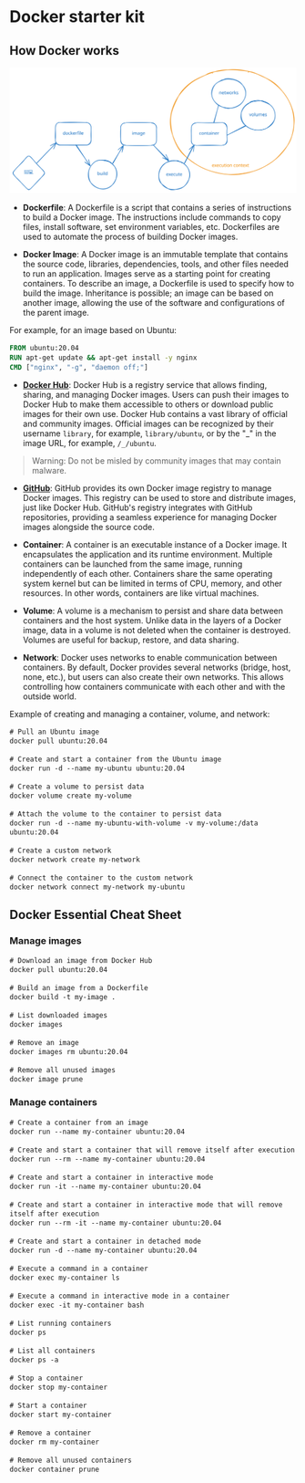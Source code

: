 # Docker starter kit

## How Docker works

![](./docker-development-cycle.svg)

- **Dockerfile**: A Dockerfile is a script that contains a series of instructions to build a Docker image.
The instructions include commands to copy files, install software, set environment variables, etc.
Dockerfiles are used to automate the process of building Docker images.

- **Docker Image**: A Docker image is an immutable template that contains the source code, libraries, dependencies, tools, and other files needed to run an application.
Images serve as a starting point for creating containers. To describe an image, a Dockerfile is used to specify how to build the image.
Inheritance is possible; an image can be based on another image, allowing the use of the software and configurations of the parent image.
 
For example, for an image based on Ubuntu:

```Dockerfile
FROM ubuntu:20.04
RUN apt-get update && apt-get install -y nginx
CMD ["nginx", "-g", "daemon off;"]
```

- [**Docker Hub**](https://hub.docker.com): Docker Hub is a registry service that allows finding, sharing, and managing Docker images. Users can push their images to Docker Hub to make them accessible to others or download public images for their own use. Docker Hub contains a vast library of official and community images. Official images can be recognized by their username `library`, for example, `library/ubuntu`, or by the "_" in the image URL, for example, `/_/ubuntu`.

> Warning: Do not be misled by community images that may contain malware.

- [**GitHub**](https://docs.github.com/en/packages/working-with-a-github-packages-registry/working-with-the-docker-registry): GitHub provides its own Docker image registry to manage Docker images. This registry can be used to store and distribute images, just like Docker Hub. GitHub's registry integrates with GitHub repositories, providing a seamless experience for managing Docker images alongside the source code.

- **Container**: A container is an executable instance of a Docker image. It encapsulates the application and its runtime environment. Multiple containers can be launched from the same image, running independently of each other. Containers share the same operating system kernel but can be limited in terms of CPU, memory, and other resources. In other words, containers are like virtual machines.

- **Volume**: A volume is a mechanism to persist and share data between containers and the host system. Unlike data in the layers of a Docker image, data in a volume is not deleted when the container is destroyed. Volumes are useful for backup, restore, and data sharing.

- **Network**: Docker uses networks to enable communication between containers. By default, Docker provides several networks (bridge, host, none, etc.), but users can also create their own networks. This allows controlling how containers communicate with each other and with the outside world.

Example of creating and managing a container, volume, and network:

```shell
# Pull an Ubuntu image
docker pull ubuntu:20.04

# Create and start a container from the Ubuntu image
docker run -d --name my-ubuntu ubuntu:20.04

# Create a volume to persist data
docker volume create my-volume

# Attach the volume to the container to persist data
docker run -d --name my-ubuntu-with-volume -v my-volume:/data ubuntu:20.04

# Create a custom network
docker network create my-network

# Connect the container to the custom network
docker network connect my-network my-ubuntu
```

## Docker Essential Cheat Sheet

### Manage images

```shell
# Download an image from Docker Hub
docker pull ubuntu:20.04

# Build an image from a Dockerfile
docker build -t my-image .

# List downloaded images
docker images

# Remove an image
docker images rm ubuntu:20.04

# Remove all unused images
docker image prune
```

### Manage containers

```shell
# Create a container from an image
docker run --name my-container ubuntu:20.04

# Create and start a container that will remove itself after execution
docker run --rm --name my-container ubuntu:20.04

# Create and start a container in interactive mode
docker run -it --name my-container ubuntu:20.04

# Create and start a container in interactive mode that will remove itself after execution
docker run --rm -it --name my-container ubuntu:20.04

# Create and start a container in detached mode
docker run -d --name my-container ubuntu:20.04

# Execute a command in a container
docker exec my-container ls

# Execute a command in interactive mode in a container
docker exec -it my-container bash

# List running containers
docker ps

# List all containers
docker ps -a

# Stop a container
docker stop my-container

# Start a container
docker start my-container

# Remove a container
docker rm my-container

# Remove all unused containers
docker container prune
```
